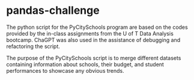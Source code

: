 # pandas-challenge

The python script for the PyCitySchools program are based on the codes provided by the in-class assignments from the U of T Data Analysis bootcamp. ChaGPT was also used in the assistance of debugging and refactoring the script.

The purpose of the PyCitySchools script is to merge different datasets containing information about schools, their budget, and student performances to showcase any obvious trends.
